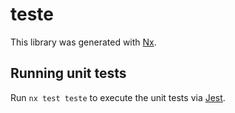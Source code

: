 # teste

This library was generated with [Nx](https://nx.dev).

## Running unit tests

Run `nx test teste` to execute the unit tests via [Jest](https://jestjs.io).

